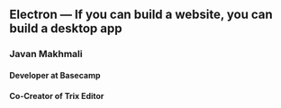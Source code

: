 ## Electron — If you can build a website, you can build a desktop app
### Javan Makhmali
#### Developer at Basecamp
#### Co-Creator of Trix Editor

